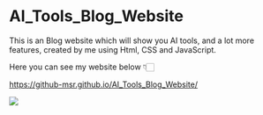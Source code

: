 # AI_Tools_Blog_Website
This is an Blog website which will show you AI tools, and a lot more features, created by me using Html, CSS and JavaScript.



Here you can see my website below 👇🏻

https://github-msr.github.io/AI_Tools_Blog_Website/

![](https://github.com/GITHUB-MSR/AI_Tools_Blog_Website/blob/main/Demo%20AI%20Tools%20Blog%20Website.gif)

